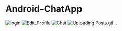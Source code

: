 # Android-ChatApp


![login](https://user-images.githubusercontent.com/59985283/119207921-51153000-ba5d-11eb-80d9-053371ec5fbe.gif)
![Edit_Profile](https://user-images.githubusercontent.com/59985283/119207923-52def380-ba5d-11eb-9a29-b6fe8e4c4207.gif)
![Chat](https://user-images.githubusercontent.com/59985283/119207931-570b1100-ba5d-11eb-8401-c4bc02e569f1.gif)
![Uploading Posts.gif…]()
